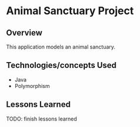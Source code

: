 # Animal Sanctuary Project

## Overview

This application models an animal sanctuary.

## Technologies/concepts Used

* Java
* Polymorphism 

## Lessons Learned

TODO: finish lessons learned